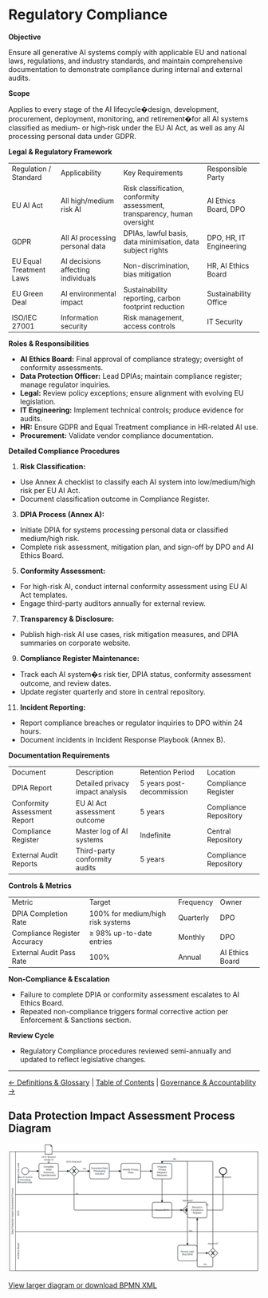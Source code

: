 # Regulatory Compliance

**Objective**

Ensure all generative AI systems comply with applicable EU and national laws, regulations, and industry standards, and maintain comprehensive documentation to demonstrate compliance during internal and external audits.

**Scope**

Applies to every stage of the AI lifecycle�design, development, procurement, deployment, monitoring, and retirement�for all AI systems classified as medium‑ or high‑risk under the EU AI Act, as well as any AI processing personal data under GDPR.

**Legal & Regulatory Framework**

|     |     |     |     |
| --- | --- | --- | --- |
| Regulation / Standard | Applicability | Key Requirements | Responsible Party |
| EU AI Act | All high/medium risk AI | Risk classification, conformity assessment, transparency, human oversight | AI Ethics Board, DPO |
| GDPR | All AI processing personal data | DPIAs, lawful basis, data minimisation, data subject rights | DPO, HR, IT Engineering |
| EU Equal Treatment Laws | AI decisions affecting individuals | Non-discrimination, bias mitigation | HR, AI Ethics Board |
| EU Green Deal | AI environmental impact | Sustainability reporting, carbon footprint reduction | Sustainability Office |
| ISO/IEC 27001 | Information security | Risk management, access controls | IT Security |

**Roles & Responsibilities**

*   **AI Ethics Board:** Final approval of compliance strategy; oversight of conformity assessments.
*   **Data Protection Officer:** Lead DPIAs; maintain compliance register; manage regulator inquiries.
*   **Legal:** Review policy exceptions; ensure alignment with evolving EU legislation.
*   **IT Engineering:** Implement technical controls; produce evidence for audits.
*   **HR:** Ensure GDPR and Equal Treatment compliance in HR-related AI use.
*   **Procurement:** Validate vendor compliance documentation.

**Detailed Compliance Procedures**

1.  **Risk Classification:**

*   Use Annex A checklist to classify each AI system into low/medium/high risk per EU AI Act.
*   Document classification outcome in Compliance Register.

3.  **DPIA Process (Annex A):**

*   Initiate DPIA for systems processing personal data or classified medium/high risk.
*   Complete risk assessment, mitigation plan, and sign-off by DPO and AI Ethics Board.

5.  **Conformity Assessment:**

*   For high-risk AI, conduct internal conformity assessment using EU AI Act templates.
*   Engage third-party auditors annually for external review.

7.  **Transparency & Disclosure:**

*   Publish high-risk AI use cases, risk mitigation measures, and DPIA summaries on corporate website.

9.  **Compliance Register Maintenance:**

*   Track each AI system�s risk tier, DPIA status, conformity assessment outcome, and review dates.
*   Update register quarterly and store in central repository.

11.  **Incident Reporting:**

*   Report compliance breaches or regulator inquiries to DPO within 24 hours.
*   Document incidents in Incident Response Playbook (Annex B).

**Documentation Requirements**

|     |     |     |     |
| --- | --- | --- | --- |
| Document | Description | Retention Period | Location |
| DPIA Report | Detailed privacy impact analysis | 5 years post-decommission | Compliance Register |
| Conformity Assessment Report | EU AI Act assessment outcome | 5 years | Compliance Repository |
| Compliance Register | Master log of AI systems | Indefinite | Central Repository |
| External Audit Reports | Third-party conformity audits | 5 years | Compliance Repository |

**Controls & Metrics**

|     |     |     |     |
| --- | --- | --- | --- |
| Metric | Target | Frequency | Owner |
| DPIA Completion Rate | 100% for medium/high risk systems | Quarterly | DPO |
| Compliance Register Accuracy | ≥ 98% up-to-date entries | Monthly | DPO |
| External Audit Pass Rate | 100% | Annual | AI Ethics Board |

**Non-Compliance & Escalation**

*   Failure to complete DPIA or conformity assessment escalates to AI Ethics Board.
*   Repeated non-compliance triggers formal corrective action per Enforcement & Sanctions section.

**Review Cycle**

*   Regulatory Compliance procedures reviewed semi-annually and updated to reflect legislative changes.

---

[← Definitions & Glossary](03-Definitions-and-Glossary.md) | [Table of Contents](00-Table-of-Contents.md) | [Governance & Accountability →](05-Governance-and-Accountability.md)



## Data Protection Impact Assessment Process Diagram

![Data Protection Impact Assessment Process](bpmn/svg/dpia-process.svg)

[View larger diagram or download BPMN XML](bpmn/dpia-process.bpmn)

